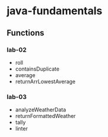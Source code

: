 # java-fundamentals

## Functions

### lab-02

- roll
- containsDuplicate
- average
- returnArrLowestAverage

### lab-03

- analyzeWeatherData
- returnFormattedWeather
- tally
- linter
